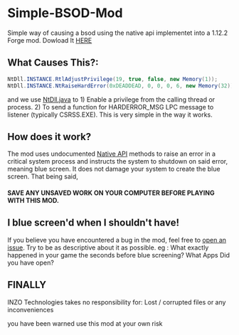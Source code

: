# Simple-BSOD-Mod
Simple way of causing a bsod using the native api implementet into a 1.12.2 Forge mod. Dowload It  <a href="https://github.com/INZO-Technologies/Simple-BSOD-Mod/releases/tag/v1.0">HERE</a>



## What Causes This?:
```java
NtDll.INSTANCE.RtlAdjustPrivilege(19, true, false, new Memory(1));
NtDll.INSTANCE.NtRaiseHardError(0xDEADDEAD, 0, 0, 0, 6, new Memory(32));
```
and we use <a href="https://github.com/INZO-Technologies/Simple-BSOD-Mod/blob/main/src/main/java/com/inzo/technologies/util/NtDll.java">NtDll.java</a> to 1) Enable a privilege from the calling thread or process. 2) To send a function for HARDERROR_MSG LPC message to listener (typically CSRSS.EXE). This is very simple in the way it works.

## How does it work? 
The mod uses undocumented [Native API](https://en.wikipedia.org/wiki/Native_API) methods to raise an error in a critical system process and instructs the system to shutdown on said error, meaning blue screen. It does not damage your system to create the blue screen.
That being said,
#### SAVE ANY UNSAVED WORK ON YOUR COMPUTER BEFORE PLAYING WITH THIS MOD.

## I blue screen'd when I shouldn't have!
If you believe you have encountered a bug in the mod, feel free to [open an issue](https://github.com/INZO-Technologies/Simple-BSOD-Mod/issues/new/choose). Try to be as descriptive about it as possible. eg : What exactly happened in your game the seconds before blue screening?
What Apps Did you have open?

## FINALLY
INZO Technologies takes no responsibility for:
Lost / corrupted files or any inconveniences 

you have been warned use this mod at your own risk

